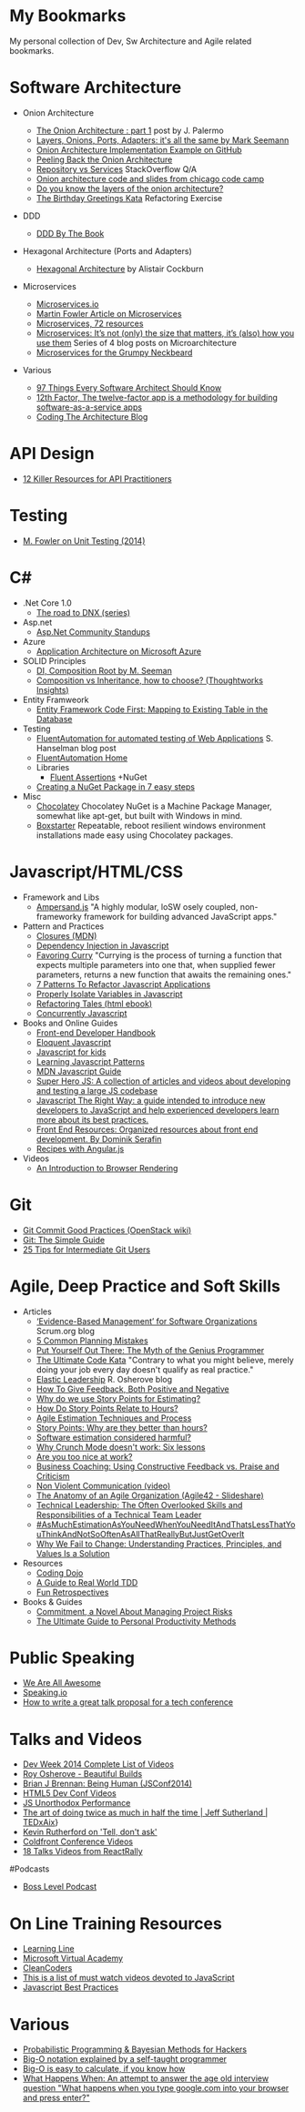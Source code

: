 My Bookmarks
============
My personal collection of Dev, Sw Architecture and Agile related bookmarks.


# Software Architecture

+ Onion Architecture
	+ [The Onion Architecture : part 1](http://jeffreypalermo.com/blog/the-onion-architecture-part-1/) post by J. Palermo
	+ [Layers, Onions, Ports, Adapters: it's all the same by Mark Seemann](http://blog.ploeh.dk/2013/12/03/layers-onions-ports-adapters-its-all-the-same/)
	+ [Onion Architecture Implementation Example on GitHub](https://github.com/sharifhkhan/OnionArchitecture)
	+ [Peeling Back the Onion Architecture](http://www.develop.com/onionarchitecture)
	+ [Repository vs Services](http://stackoverflow.com/questions/12317126/onion-architecture-repository-vs-service) StackOverflow Q/A
	+ [Onion architecture code and slides from chicago code camp](http://www.matthidinger.com/archive/2011/05/17/Onion-Architecture-code-and-slides-from-Chicago-Code-Camp.aspx)
	+ [Do you know the layers of the onion architecture?](http://rules.ssw.com.au/SoftwareDevelopment/RulesToBetterMVC/Pages/The-layers-of-the-onion-architecture.aspx)
	+ [The Birthday Greetings Kata](http://matteo.vaccari.name/blog/archives/154) Refactoring Exercise

+ DDD
	+ [DDD By The Book](http://simon-says-architecture.com/2011/09/06/ddd-by-the-book/)

+ Hexagonal Architecture (Ports and Adapters)
	+ [Hexagonal Architecture](http://alistair.cockburn.us/Hexagonal+architecture) by Alistair Cockburn

+ Microservices
	+ [Microservices.io](http://microservices.io/)
	+ [Martin Fowler Article on Microservices](http://martinfowler.com/articles/microservices.html)
	+ [Microservices, 72 resources](http://blog.arkency.com/2014/07/microservices-72-resources/)
	+ [Microservices: It’s not (only) the size that matters, it’s (also) how you use them](http://www.tigerteam.dk/2014/micro-services-its-not-only-the-size-that-matters-its-also-how-you-use-them-part-1/) Series of 4 blog posts on Microarchitecture
	+ [Microservices for the Grumpy Neckbeard](http://www.chrisstucchio.com/blog/2014/microservices_for_the_grumpy_neckbeard.html)

+ Various
	+ [97 Things Every Software Architect Should Know](http://97things.oreilly.com/wiki/index.php/97_Things_Every_Software_Architect_Should_Know_-_The_Book)
	+ [12th Factor, The twelve-factor app is a methodology for building software-as-a-service apps](http://12factor.net/)
	+ [Coding The Architecture Blog](http://www.codingthearchitecture.com/)

# API Design

+ [12 Killer Resources for API Practitioners](http://nordicapis.com/12-killer-resources-api-practitioners/)

# Testing
+ [M. Fowler on Unit Testing (2014)](http://martinfowler.com/bliki/UnitTest.html)

# C&#35;
+ .Net Core 1.0
    + [The road to DNX (series)](http://blog.marcgravell.com/2015/11/the-road-to-dnx-part-1.html)
+ Asp.net
    + [Asp.Net Community Standups](https://live.asp.net/)
+ Azure
	+ [Application Architecture on Microsoft Azure](https://azure.microsoft.com/en-us/documentation/articles/architecture-overview/)
+ SOLID Principles
	+ [DI, Composition Root by M. Seeman](http://blog.ploeh.dk/2011/07/28/CompositionRoot/)
	+ [Composition vs Inheritance, how to choose? (Thoughtworks Insights)](http://www.thoughtworks.com/insights/blog/composition-vs-inheritance-how-choose)
+ Entity Framweork
	+ [Entity Framework Code First: Mapping to Existing Table in the Database](http://www.codeproject.com/Tips/661053/Entity-Framework-Code-First-Map)
+ Testing
	+ [FluentAutomation for automated testing of Web Applications](http://www.hanselman.com/blog/NuGetPackageOfTheWeekFluentAutomationForAutomatedTestingOfWebApplications.aspx) S. Hanselman blog post
	+ [FluentAutomation Home](http://fluent.stirno.com/)
	+ Libraries
		+ [Fluent Assertions](https://github.com/dennisdoomen/fluentassertions)
+NuGet
	+ [Creating a NuGet Package in 7 easy steps](http://www.hanselman.com/blog/CreatingANuGetPackageIn7EasyStepsPlusUsingNuGetToIntegrateASPNETMVC3IntoExistingWebFormsApplications.aspx)
+ Misc
	+ [Chocolatey](http://chocolatey.org/) Chocolatey NuGet is a Machine Package Manager, somewhat like apt-get, but built with Windows in mind.
	+ [Boxstarter](http://www.boxstarter.org/) Repeatable, reboot resilient windows environment installations made easy using Chocolatey packages.


# Javascript/HTML/CSS
+ Framework and Libs
	+ [Ampersand.js](http://ampersandjs.com/) "A highly modular, loSW osely coupled, non-frameworky framework for building advanced JavaScript apps."    
+ Pattern and Practices
	+ [Closures (MDN)](https://developer.mozilla.org/en/docs/Web/JavaScript/Guide/Closures)
	+ [Dependency Injection in Javascript](http://krasimirtsonev.com/blog/article/Dependency-injection-in-JavaScript)
	+ [Favoring Curry](http://fr.umio.us/favoring-curry/) "Currying is the process of turning a function that expects multiple parameters into one that, when supplied fewer parameters, returns a new function that awaits the remaining ones."
	+ [7 Patterns To Refactor Javascript Applications](http://journal.crushlovely.com/post/88286828068/7-patterns-to-refactor-javascript-applications-value)
	+ [Properly Isolate Variables in Javascript](http://nicoespeon.com/en/2013/05/properly-isolate-variables-in-javascript/)
	+ [Refactoring Tales (html ebook)](http://javascriptplayground.com/the-refactoring-tales/refactoring-tales.html)
    + [Concurrently Javascript](http://blog.getify.com/concurrently-javascript-1)
+ Books and Online Guides
	+ [Front-end Developer Handbook](https://frontendmasters.gitbooks.io/front-end-handbook/content/index.html)
	+ [Eloquent Javascript](http://eloquentjavascript.net/)
	+ [Javascript for kids](http://www.nostarch.com/javascriptforkids)
	+ [Learning Javascript Patterns](http://addyosmani.com/resources/essentialjsdesignpatterns/book/)
	+ [MDN Javascript Guide](https://developer.mozilla.org/en-US/docs/Web/JavaScript/Guide)
	+ [Super Hero JS: A collection of articles and videos about developing and testing a large JS codebase](http://superherojs.com/)
	+ [Javascript The Right Way: a guide intended to introduce new developers to JavaScript and help experienced developers learn more about its best practices.](http://jstherightway.org/)
	+ [Front End Resources: Organized resources about front end development. By Dominik Serafin](http://enboard.co/frontend/)
    + [Recipes with Angular.js](http://fdietz.github.io/books.html)
+ Videos
	+ [An Introduction to Browser Rendering](https://www.youtube.com/watch?v=n1cKlKM3jYI)

# Git
+ [Git Commit Good Practices (OpenStack wiki)](https://wiki.openstack.org/wiki/GitCommitMessages#Git_Commit_Good_Practice)
+ [Git: The Simple Guide](http://rogerdudler.github.io/git-guide/)
+ [25 Tips for Intermediate Git Users](https://www.andyjeffries.co.uk/25-tips-for-intermediate-git-users/)

# Agile, Deep Practice and Soft Skills
+ Articles
	+ [‘Evidence-Based Management’ for Software Organizations](https://www.scrum.org/Blog/ArtMID/1765/ArticleID/14/%E2%80%98Evidence-Based-Management%E2%80%99-for-Software-Organizations) Scrum.org blog
	+ [5 Common Planning Mistakes](https://www.scrum.org/Blog/ArtMID/1765/ArticleID/16/5-Common-Planning-Mistakes)
	+ [Put Yourself Out There: The Myth of the Genius Programmer](http://joshldavis.com/2014/06/13/put-yourself-out-there/?utm_content=bufferc175c&utm_medium=social&utm_source=facebook.com&utm_campaign=buffer)
	+ [The Ultimate Code Kata](http://blog.codinghorror.com/the-ultimate-code-kata/) "Contrary to what you might believe, merely doing your job every day doesn't qualify as real practice."
	+ [Elastic Leadership](http://5whys.com/) R. Osherove blog
	+ [How To Give Feedback, Both Positive and Negative](http://www.nytimes.com/2013/04/06/your-money/how-to-give-effective-feedback-both-positive-and-negative.html?pagewanted=all&_r=0)
	+ [Why do we use Story Points for Estimating?](http://blog.scrum.org/why-story-points-for-estimating/)
	+ [How Do Story Points Relate to Hours?](http://www.mountaingoatsoftware.com/blog/how-do-story-points-relate-to-hours)
	+ [Agile Estimation Techniques and Process](http://msdn.microsoft.com/en-us/library/hh273052(v=vs.88).aspx)
	+ [Story Points: Why are they better than hours?](http://www.scruminc.com/story-points-why-are-they-better-than/)
	+ [Software estimation considered harmful?](http://gigamonkeys.wordpress.com/2007/04/26/estimation-considered-harmful/)
	+ [Why Crunch Mode doesn't work: Six lessons](http://legacy.igda.org/why-crunch-modes-doesnt-work-six-lessons)
	+ [Are you too nice at work?](https://www.linkedin.com/pulse/article/20140906053647-76474304-are-you-a-people-pleaser-at-work?trk=tod-home-art-list-small_1)
	+ [Business Coaching: Using Constructive Feedback vs. Praise and Criticism](http://www.dummies.com/how-to/content/business-coaching-using-constructive-feedback-vers.html)
	+ [Non Violent Communication (video)](https://www.scrum.org/About/All-Articles/articleType/ArticleView/articleId/705/Non-Violent-Communication)
	+ [The Anatomy of an Agile Organization (Agile42  - Slideshare)](http://www.slideshare.net/tumma72/the-anatomy-of-an-agile-organization)
	+ [Technical Leadership: The Often Overlooked Skills and Responsibilities of a Technical Team Leader](http://www.infoq.com/articles/technical-leadership-overseen)
	+ [#AsMuchEstimationAsYouNeedWhenYouNeedItAndThatsLessThatYouThinkAndNotSoOftenAsAllThatReallyButJustGetOverIt](http://cumulative-hypotheses.org/2015/08/02/noestimates)
	+ [Why We Fail to Change: Understanding Practices, Principles, and Values Is a Solution](http://www.infoq.com/articles/change-practices-principles-values)
+ Resources
	+ [Coding Dojo](http://www.codingdojo.org/)
	+ [A Guide to Real World TDD](http://paytonrules.com/software-development/2015/01/13/how-to-learn-tdd.html)
	+ [Fun Retrospectives](http://www.funretrospectives.com/)
+ Books & Guides
	+ [Commitment, a Novel About Managing Project Risks](http://commitment-thebook.com/products/commitment-the-book)
    + [The Ultimate Guide to Personal Productivity Methods](https://blog.todoist.com/2015/11/30/ultimate-guide-personal-productivity-methods/)

# Public Speaking
 + [We Are All Awesome](http://weareallaweso.me/)
 + [Speaking.io](http://speaking.io/)
 + [How to write a great talk proposal for a tech conference](http://2014.cssconf.eu/news/how-to-write-a-great-talk-proposal-for-a-tech)

# Talks and Videos
 + [Dev Week 2014 Complete List of Videos](http://devweek.com/2014/assets.html)
 + [Roy Osherove - Beautiful Builds](http://vimeo.com/97516289)
 + [Brian J Brennan: Being Human (JSConf2014)](https://www.youtube.com/watch?v=LlO2_GecWo8&feature=youtu.be)
 + [HTML5 Dev Conf Videos](http://html5devconf.com/videos.html)
 + [JS Unorthodox Performance](https://www.youtube.com/watch?v=NthmeLEhDDM)
 + [The art of doing twice as much in half the time | Jeff Sutherland | TEDxAix](https://www.youtube.com/watch?v=s4thQcgLCqk)}
 + [Kevin Rutherford on 'Tell, don't ask'](http://vimeo.com/67476623)
 + [Coldfront Conference Videos](https://www.youtube.com/channel/UCZHbZVjG2wXaLCuHK3LZ5lw/videos)
 + [18 Talks Videos from ReactRally](https://www.youtube.com/channel/UCXBhQ05nu3L1abBUGeQ0ahw/videos)

#Podcasts
 + [Boss Level Podcast](http://www.bosslevelpodcast.com/)

# On Line Training Resources
 + [Learning Line](https://learninglineapp.com/schedule)
 + [Microsoft Virtual Academy](http://www.microsoftvirtualacademy.com)
 + [CleanCoders](http://cleancoders.com/)
 + [This is a list of must watch videos devoted to JavaScript](https://github.com/bolshchikov/js-must-watch)
 + [Javascript Best Practices](https://www.codeschool.com/courses/javascript-best-practices)

# Various
 + [Probabilistic Programming & Bayesian Methods for Hackers](http://camdavidsonpilon.github.io/Probabilistic-Programming-and-Bayesian-Methods-for-Hackers/)
 + [Big-O notation explained by a self-taught programmer](http://justin.abrah.ms/computer-science/big-o-notation-explained.html)
 + [Big-O is easy to calculate, if you know how](http://justin.abrah.ms/computer-science/how-to-calculate-big-o.html)
 + [What Happens When: An attempt to answer the age old interview question "What happens when you type google.com into your browser and press enter?"](https://github.com/alex/what-happens-when)
